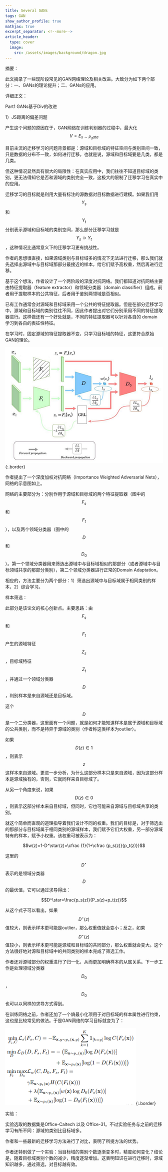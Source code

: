 ```yaml
---
title: Several GANs
tags: GAN
show_author_profile: true
mathjax: true
excerpt_separator: <!--more-->
article_header:
  type: cover
  image:
    src: /assets/images/background/dragon.jpg
---
```


摘要：

此文摘录了一些现阶段常见的GAN网络理论及相关改进。大致分为如下两个部分：一、GANs的理论提升；二、GANs的应用。

<!--more-->

详细正文：                                           

Part1 GANs基于Div的改进

1）JS距离的偏差问题

产生这个问题的原因在于，GAN网络在训练判别器的过程中，最大化$$V=E_{x \sim P_data}$$

目前主流的迁移学习的问题背景都是：源域和目标域的特征空间与类别空间一致，只是数据的分布不一致，如何进行迁移。也就是说，源域和目标域要是几类，都是几类。

但这种情况显然具有很大的局限性：在真实应用中，我们往往不知道目标域的类别，更无法得知它是否和源域的类别完全一致，这极大的限制了迁移学习在真实中的应用。

迁移学习的目标就是利用大量有标注的源数据对目标数据进行建模。如果我们用$$Y_s$$和$$Y_t$$分别表示源域和目标域的类别空间，那么部分迁移学习就是$$Y_s \supset Y_t$$，这种情况比通常意义下的迁移学习更有挑战性。

作者的思想很直接，如果源域类别与目标域多的情况下无法进行迁移，那么我们就先选择出源域中与目标域那部分最接近的样本，给它们赋予高权重，然后再进行迁移。

基于这个想法，作者设计了一个两阶段的深度对抗网络。我们都知道对抗网络主要由特征提取器（feature extractor）和领域分类器（domain classifier）组成。前者用于提取样本的公共特征，后者用于鉴别两领域是否相似。

已有工作通常会对源域和目标域采用一个公共的特征提取器。但是在部分迁移学习中，源域和目标域的类别往往不同，因此作者提出对它们分别采用不同的特征提取器进行。这样做还有一个好处就是，不同的特征提取器可以针对各自的 domain 学习到各自的表征性特征。 

在学习时，固定源域的特征提取器不变，只学习目标域的特征，这更符合原始GAN的理论。

![Image](/assets/images/papers/WAN.png){:.border}

作者提出了一个深度加权对抗网络（Importance Weighted Adversarial Nets），网络的示意图如上。

网络的主要部分为：分别作用于源域和目标域的两个特征提取器（图中的$$F_s$$和$$F_t$$），以及两个领域分类器（图中的$$D$$和$$D_0$$）。第一个领域分类器用来筛选出源域中与目标域相似的那部分（或者源域中与目标领域共享的那部分类别），第二个领域分类器进行正常的Domain Adaptation。

相应的，方法主要分为两个部分：1）筛选出源域中与目标域属于相同类别的样本，2）综合学习。

样本筛选：

此部分是该论文的核心创新点。主要思路：由$$F_s$$和$$F_t$$产生的源域特征$$Z_s$$，目标域特征$$Z_t$$，并通过一个领域分类器$$D$$，判别样本是来自源域还是目标域。

这个$$D$$是一个二分类器，这里面有一个问题，就是如何才能知道样本是属于源域和目标域的公共类别，而不是特异于源域的类别（作者称这类样本为outlier）。

如果$$D(z) \in 1$$，则表示$$z$$这样本来自源域。更进一步分析，为什么这部分样本只是来自源域，因为这部分样本是源域独有的，否则，它就同样来自目标域了。

从另一个角度来说，如果$$D(z) \in 0$$，则表示这部分样本来自目标域，但同时，它也可能来自源域与目标域共享的类别。

就这个简单而直观的道理指导着我们设计不同的权重。我们的目标是，对于筛选出的那部分与目标域属于相同类别的源域样本，我们赋予它们大权重，另一部分源域特有的样本，赋予小权重。该权重可被表示为：

$$w(z)=1-D^\star(z)=\cfrac {1}{1+\cfrac {p_s(z)}{p_t(z)}}$$

这里的$$D^\star$$表示的是领域分类器$$D$$的最优值，它可以通过求导得出：

$$D^\star=\frac{p_s(z)}{P_s(z)+p_t(z)}$$

从这个式子可以看出，如果$$D^\star(z)$$值较大，则表示样本更可能是outlier，那么权重值就会变小；反之，如果$$D^\star(z)$$值较小，则表示样本更可能是源域和目标域的共同部分，那么权重就会变大。这个方法很好地对源和目标域中的共同类别的样本完成了筛选工作。

作者还对源域部分的权重进行了归一化，从而更加明确样本的从属关系。下一步工作是处理领域分类器$$D_0$$，$$D_0$$也可以以同样的求导方式得到。

在训练网络之前，作者还加了一个熵最小化项用于对目标域的样本属性进行约束，这也是比较常见的做法。于是GAN网络的学习目标就变为了：

![Image](/assets/images/papers/GAN-AD.png){:.border}

实验：

实验选取的数据集是Office-Caltech 以及 Office-31。不过实验任务与之前的迁移学习有所不同：源域的类别比目标域多。

作者和一些最新的迁移学习方法进行了对比，表明了所提方法的优势。

作者还特别做了一个实验：当目标域的类别个数逐渐变多时，精度如何变化？结论是，随着目标域类别个数的减少，精度逐渐增加。这表明知识在进行迁移时，源域知识越多，通过筛选，对目标越有效。